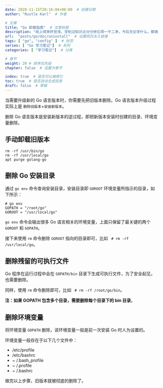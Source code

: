 ```yaml
---
date: 2020-11-15T20:16:04+08:00  # 创建日期
author: "Rustle Karl"  # 作者

# 文章
title: "Go 卸载指南"  # 文章标题
description: "纸上得来终觉浅，学到过知识点分分钟忘得一干二净，今后无论学什么，都做好笔记吧。"
url:  "posts/go/doc/uninstall"  # 设置网页永久链接
tags: [ "go", "config" ]  # 标签
series: [ "Go 学习笔记"]  # 系列
categories: [ "学习笔记"]  # 分类

# 章节
weight: 20 # 排序优先级
chapter: false  # 设置为章节

index: true  # 是否可以被索引
toc: true  # 是否自动生成目录
draft: false  # 草稿
---
```


当需要升级新的 Go 语言版本时，你需要先把旧版本删除。Go 语言版本升级过程实际上是 `删除旧版本`+`安装新版本`。

删除 Go 语言版本是安装新版本的逆过程，即把新版本安装时创建的目录、环境变量删除。

## 手动卸载旧版本

```shell
rm -rf /usr/bin/go
rm -rf /usr/local/go
apt purge golang-go
```

## 删除 Go 安装目录

通过 `go env` 命令查询安装目录，安装目录即 `GOROOT` 环境变量所指示的目录，如下所示：

```shell
# go env
GOPATH = "/root/go"
GOROOT = "/usr/local/go"
```

`go env` 命令会输出很多 Go 语言相关的环境变量，上面只保留了最关键的两个 `GOROOT` 和 `GOPATH`。

接下来使用 `rm` 命令删除 `GOROOT` 指向的目录即可，比如 ` # rm -rf /usr/local/go`。

## 删除残留的可执行文件

Go 程序在运行过程中会在 `GOPATH/bin` 目录下生成可执行文件，为了安全起见，也需要删除。

同样，使用 `rm` 命令删除即可，比如 ` # rm -rf /root/go/bin`。

**注：如果 GOPATH 包含多个目录，需要删除每个目录下的 bin 目录**。

## 删除环境变量

将环境变量 `GOPATH` 删除，该环境变量一般是前一次安装 Go 时人为设置的。

环境变量一般存在于以下几个文件中：
* /etc/profile
* /etc/bashrc
* ~ /.bash_profile
* ~ /.profile
* ~ /.bashrc

做完以上步骤，旧版本就被彻底的删除了。

